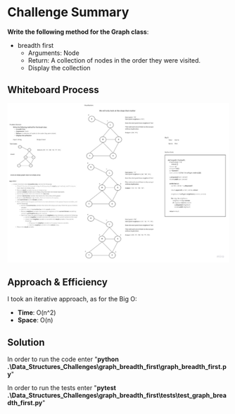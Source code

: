# Challenge Summary
<!-- Description of the challenge -->
**Write the following method for the Graph class**:

- breadth first
  - Arguments: Node
  - Return: A collection of nodes in the order they were visited.
  - Display the collection

## Whiteboard Process
<!-- Embedded whiteboard image -->
![white board image](./img/breadth_first.jpg)

## Approach & Efficiency
<!-- What approach did you take? Why? What is the Big O space/time for this approach? -->
I took an iterative approach, as for the Big O:
- **Time**: O(n^2)
- **Space**: O(n)

## Solution
<!-- Show how to run your code, and examples of it in action -->

In order to run the code enter "**python .\Data_Structures_Challenges\graph_breadth_first\graph_breadth_first.py**"

In order to run the tests enter "**pytest .\Data_Structures_Challenges\graph_breadth_first\tests\test_graph_breadth_first.py**"
